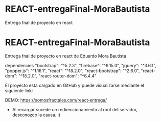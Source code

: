 # REACT-entregaFinal-MoraBautista
Entrega fnal de proyecto en react


# REACT-entregaFinal-MoraBautista
Entrega fnal de proyecto en react de Eduardo Mora Bautista

dependencies
    "bootstrap": "^5.2.3",
    "firebase": "^9.15.0",
    "jquery": "^3.6.1",
    "popper.js": "^1.16.1",
    "react": "^18.2.0",
    "react-bootstrap": "^2.6.0",
    "react-dom": "^18.2.0",
    "react-router-dom": "^6.4.4"
    
    
El proyecto esta cargado en GitHub y puede visualizarse mediante el siguiente link:

DEMO:
https://somosfractales.com/react-entrega/

* Al recargar sucede un redireccionamiento al root del servidor, desconozco la causa. :(
